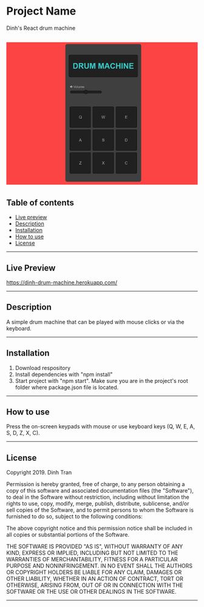 # Project Name
Dinh's React drum machine

![Drum machine image](./src/images/drum-machine.PNG)
---


## Table of contents 
- [Live preview](#live-preview) 
- [Description](#description)
- [Installation](#installation)
- [How to use](#how-to-use)
- [License](#installation)

---


## Live Preview
https://dinh-drum-machine.herokuapp.com/

---


## Description
A simple drum machine that can be played with mouse clicks or via the keyboard.

---

## Installation

1. Download respository
2. Install dependencies with "npm install"
3. Start project with "npm start". Make sure you are in the project's root folder where package.json file is located.

---

## How to use

Press the on-screen keypads with mouse or use keyboard keys (Q, W, E, A, S, D, Z, X, C).

---

## License
Copyright 2019. Dinh Tran

Permission is hereby granted, free of charge, to any person obtaining a copy of this software and associated documentation files (the "Software"), to deal in the Software without restriction, including without limitation the rights to use, copy, modify, merge, publish, distribute, sublicense, and/or sell copies of the Software, and to permit persons to whom the Software is furnished to do so, subject to the following conditions:

The above copyright notice and this permission notice shall be included in all copies or substantial portions of the Software.

THE SOFTWARE IS PROVIDED "AS IS", WITHOUT WARRANTY OF ANY KIND, EXPRESS OR IMPLIED, INCLUDING BUT NOT LIMITED TO THE WARRANTIES OF MERCHANTABILITY, FITNESS FOR A PARTICULAR PURPOSE AND NONINFRINGEMENT. IN NO EVENT SHALL THE AUTHORS OR COPYRIGHT HOLDERS BE LIABLE FOR ANY CLAIM, DAMAGES OR OTHER LIABILITY, WHETHER IN AN ACTION OF CONTRACT, TORT OR OTHERWISE, ARISING FROM, OUT OF OR IN CONNECTION WITH THE SOFTWARE OR THE USE OR OTHER DEALINGS IN THE SOFTWARE.

---

